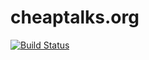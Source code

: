 # cheaptalks.org

[![Build Status](https://travis-ci.org/liron-li/cheaptalks.org.svg?branch=master)](https://travis-ci.org/liron-li/cheaptalks.org)